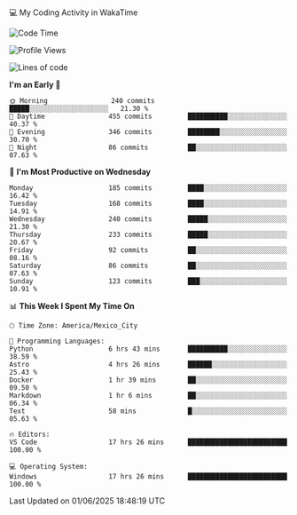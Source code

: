 💻 My Coding Activity in WakaTime
<!--START_SECTION:waka-->
![Code Time](http://img.shields.io/badge/Code%20Time-482%20hrs%2018%20mins-blue)

![Profile Views](http://img.shields.io/badge/Profile%20Views-0-blue)

![Lines of code](https://img.shields.io/badge/From%20Hello%20World%20I%27ve%20Written-2.2%20million%20lines%20of%20code-blue)

**I'm an Early 🐤** 

```text
🌞 Morning                240 commits         █████░░░░░░░░░░░░░░░░░░░░   21.30 % 
🌆 Daytime                455 commits         ██████████░░░░░░░░░░░░░░░   40.37 % 
🌃 Evening                346 commits         ████████░░░░░░░░░░░░░░░░░   30.70 % 
🌙 Night                  86 commits          ██░░░░░░░░░░░░░░░░░░░░░░░   07.63 % 
```
📅 **I'm Most Productive on Wednesday** 

```text
Monday                   185 commits         ████░░░░░░░░░░░░░░░░░░░░░   16.42 % 
Tuesday                  168 commits         ████░░░░░░░░░░░░░░░░░░░░░   14.91 % 
Wednesday                240 commits         █████░░░░░░░░░░░░░░░░░░░░   21.30 % 
Thursday                 233 commits         █████░░░░░░░░░░░░░░░░░░░░   20.67 % 
Friday                   92 commits          ██░░░░░░░░░░░░░░░░░░░░░░░   08.16 % 
Saturday                 86 commits          ██░░░░░░░░░░░░░░░░░░░░░░░   07.63 % 
Sunday                   123 commits         ███░░░░░░░░░░░░░░░░░░░░░░   10.91 % 
```


📊 **This Week I Spent My Time On** 

```text
🕑︎ Time Zone: America/Mexico_City

💬 Programming Languages: 
Python                   6 hrs 43 mins       ██████████░░░░░░░░░░░░░░░   38.59 % 
Astro                    4 hrs 26 mins       ██████░░░░░░░░░░░░░░░░░░░   25.43 % 
Docker                   1 hr 39 mins        ██░░░░░░░░░░░░░░░░░░░░░░░   09.50 % 
Markdown                 1 hr 6 mins         ██░░░░░░░░░░░░░░░░░░░░░░░   06.34 % 
Text                     58 mins             █░░░░░░░░░░░░░░░░░░░░░░░░   05.63 % 

🔥 Editors: 
VS Code                  17 hrs 26 mins      █████████████████████████   100.00 % 

💻 Operating System: 
Windows                  17 hrs 26 mins      █████████████████████████   100.00 % 
```


 Last Updated on 01/06/2025 18:48:19 UTC
<!--END_SECTION:waka-->
